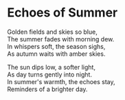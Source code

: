 # Echoes of Summer

Golden fields and skies so blue,  
The summer fades with morning dew.  
In whispers soft, the season sighs,  
As autumn waits with amber skies.  

The sun dips low, a softer light,  
As day turns gently into night.  
In summer's warmth, the echoes stay,  
Reminders of a brighter day.
